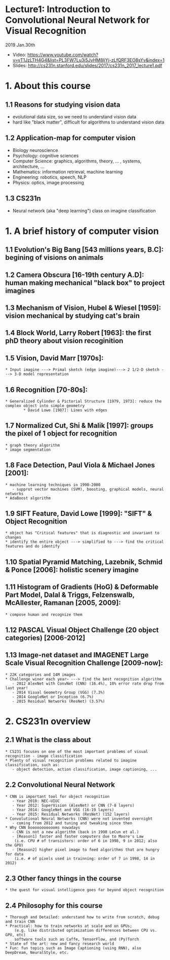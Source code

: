 # Lecture1: Introduction to Convolutional Neural Network for Visual Recognition

2019 Jan.30th
* Video: https://www.youtube.com/watch?v=vT1JzLTH4G4&list=PL3FW7Lu3i5JvHM8ljYj-zLfQRF3EO8sYv&index=1
* Slides: http://cs231n.stanford.edu/slides/2017/cs231n_2017_lecture1.pdf

# 1. About this course
## 1.1 Reasons for studying vision data
   * evolutional data size, so we need to understand vision data
   * hard like "black matter", difficult for algorithms to understand vision data
## 1.2 Application-map for computer vision
   * Biology neuroscience
   * Psychology: cognitive sciences
   * Computer Science: graphics, algorithms, theory, ... , systems, architecture, ...
   * Mathematics: information retrieval, machine learning
   * Engineering: robotics, speech, NLP
   * Physics: optics, image processing 
## 1.3 CS231n
   * Neural network (aka "deep learning") class on imagine classification

# 1. A brief history of computer vision
## 1.1 Evolution's Big Bang [543 millions years, B.C]: begining of visions on animals
## 1.2 Camera Obscura [16-19th century A.D]: human making mechanical "black box" to project imagines
## 1.3 Mechanism of Vision, Hubel & Wiesel [1959]: vision mechanical by studying cat's brain
## 1.4 Block World, Larry Robert [1963]: the first phD theory about vision recoginition
## 1.5 Vision, David Marr [1970s]: 
	* Input imagine ---> Primal sketch (edge imagine)---> 2 1/2-D sketch ---> 3-D model representation
## 1.6 Recognition [70-80s]:
	* Generalized Cylinder & Pictorial Structure [1979, 1973]: reduce the complex object into simple geometry
           	* David Lowe [1987]: Lines with edges
## 1.7 Normalized Cut, Shi & Malik [1997]: groups the pixel of 1 object for recognition
	* graph theory algorithm
	* image segmentation
## 1.8 Face Detection, Paul Viola & Michael Jones [2001]:
	* machine learning techniques in 1990-2000 
	   - supprot vector machines (SVM), boosting, graphical models, neural networks
	* AdaBoost algorithm
## 1.9 SIFT Feature, David Lowe [1999]: "SIFT" & Object Recognition
	* object has "Critical features" that is diagnostic and invariant to changes
	* identify the entire object ---> simplified to ---> find the critical features and do identify
## 1.10 Spatial Pyramid Matching, Lazebnik, Schmid & Ponce [2006]: holistic scenery imagine
## 1.11 Histogram of Gradients (HoG) & Deformable Part Model, Dalal & Triggs, Felzenswalb, McAllester, Ramanan [2005, 2009]:
	* compose human and recognize them
## 1.12 PASCAL Visual Object Challenge (20 object categories) [2006-2012]
## 1.13 Image-net dataset and IMAGENET Large Scale Visual Recognition Challenge [2009-now]:
	* 22K categories and 14M images
	* Challenge winer each year~ ---> find the best recognition algorithm
	   - 2012 AlexNet with ConvNet (CNN) (16.4%), 10% error rate drop from last year!
	   - 2014 Visual Geometry Group (VGG) (7.3%)
	   - 2014 GoogleNet or Inception (6.7%)
	   - 2015 Residual Networks (ResNet) (3.57%)

# 2. CS231n overview
## 2.1 What is the class about
	* CS231 focuses on one of the most important problems of visual recognition - image classification
	* Plenty of visual recognition problems related to imagine classification, such as:
	   - object detection, action classification, image captioning, ...
## 2.2 Convolutional Neural Network
	* CNN is important tool for object recognition
	   - Year 2010: NEC-UIUC
	   - Year 2012: SuperVision (AlexNet) or CNN (7-8 layers)
	   - Year 2014: GoogleNet and VGG (16-19 layers)
	   - Year 2015: Residual Networks (ResNet) (152 layers)
	* Convolutional Neural Networks (CNN) were not invented overnight
	   - coming from 2012 and tuning and tweaking since then
	* Why CNN boooooooooooms nowadays
	   - CNN is not a new algorithm (back in 1998 LeCun et al.)
	   - [Reason1] faster and faster computers due to Moore's Law
		(i.e. CPU # of transistors: order of 6 in 1998, 9 in 2012; also the GPU)
	   - [Reason2] higher pixel image to feed algorithms that are hungry for data
		(i.e. # of pixels used in trainning: order of 7 in 1998, 14 in 2012)
## 2.3 Other fancy things in the course
	* the quest for visual intelligence goes far beyond object recognition
## 2.4 Philosophy for this course
	* Thorough and Detailed: understand how to write from scratch, debug and train CNN
	* Practical: how to train networks at scale and on GPUs; 
		(e.g. like distributed optimization differences between CPU vs. GPU, etc)
		software tools such as Caffe, TensorFlow, and (Py)Torch
	* State of the art: new and fancy research world
	* Fun: fun topics such as Image Captioning (using RNN), also DeepDream, NeuralStyle, etc. 	

 

